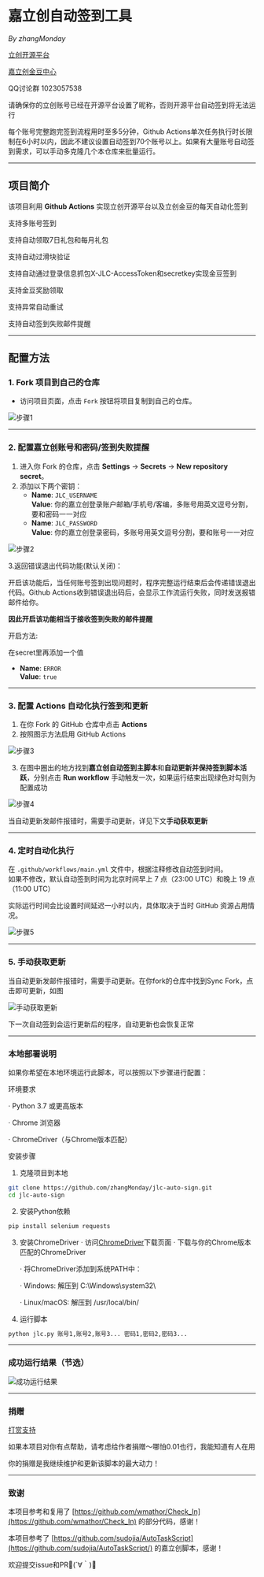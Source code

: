 # 嘉立创自动签到工具  
*By zhangMonday*

[立创开源平台](https://oshwhub.com/)

[嘉立创金豆中心](https://activity.jlc.com/goods/goodsList?spm=JLC.MEMBER)

QQ讨论群 1023057538

请确保你的立创账号已经在开源平台设置了昵称，否则开源平台自动签到将无法运行

每个账号完整跑完签到流程用时至多5分钟，Github Actions单次任务执行时长限制在6小时以内，因此不建议设置自动签到70个账号以上。如果有大量账号自动签到需求，可以手动多克隆几个本仓库来批量运行。

---

## 项目简介  
该项目利用 **Github Actions** 实现立创开源平台以及立创金豆的每天自动化签到

支持多账号签到

支持自动领取7日礼包和每月礼包

支持自动过滑块验证

支持自动通过登录信息抓包X-JLC-AccessToken和secretkey实现金豆签到

支持金豆奖励领取

支持异常自动重试

支持自动签到失败邮件提醒

---

## 配置方法  

### 1. Fork 项目到自己的仓库  
- 访问项目页面，点击 `Fork` 按钮将项目复制到自己的仓库。  

![步骤1](img/1.jpg)

---

### 2. 配置嘉立创账号和密码/签到失败提醒
1. 进入你 Fork 的仓库，点击 **Settings** → **Secrets** → **New repository secret**。  
2. 添加以下两个密钥：  
   - **Name**: `JLC_USERNAME`  
     **Value**: 你的嘉立创登录账户邮箱/手机号/客编，多账号用英文逗号分割，要和密码一一对应
   - **Name**: `JLC_PASSWORD`  
     **Value**: 你的嘉立创登录密码，多账号用英文逗号分割，要和账号一一对应

![步骤2](img/2.jpg)

3.返回错误退出代码功能(默认关闭)：

开启该功能后，当任何账号签到出现问题时，程序完整运行结束后会传递错误退出代码。Github Actions收到错误退出码后，会显示工作流运行失败，同时发送报错邮件给你。

**因此开启该功能相当于接收签到失败的邮件提醒**

开启方法:

在secret里再添加一个值
   - **Name**: `ERROR`  
     **Value**: `true`

---

### 3. 配置 Actions 自动化执行签到和更新
1. 在你 Fork 的 GitHub 仓库中点击 **Actions**  
2. 按照图示方法启用 GitHub Actions

![步骤3](img/3.png)

3. 在图中圈出的地方找到**嘉立创自动签到主脚本**和**自动更新并保持签到脚本活跃**，分别点击 **Run workflow** 手动触发一次，如果运行结束出现绿色对勾则为配置成功

![步骤4](img/4.jpg)

当自动更新发邮件报错时，需要手动更新，详见下文**手动获取更新**


---

### 4. 定时自动化执行  
在 `.github/workflows/main.yml` 文件中，根据注释修改自动签到时间。  
如果不修改，默认自动签到时间为北京时间早上 7 点（23:00 UTC）和晚上 19 点（11:00 UTC）

实际运行时间会比设置时间延迟一小时以内，具体取决于当时 GitHub 资源占用情况。

![步骤5](img/5.png)

---

### 5. 手动获取更新

当自动更新发邮件报错时，需要手动更新。在你fork的仓库中找到Sync Fork，点击即可更新，如图

![手动获取更新](img/7.png)

下一次自动签到会运行更新后的程序，自动更新也会恢复正常


---

### 本地部署说明

如果你希望在本地环境运行此脚本，可以按照以下步骤进行配置：

环境要求

· Python 3.7 或更高版本

· Chrome 浏览器

· ChromeDriver（与Chrome版本匹配）

安装步骤

1. 克隆项目到本地

```bash
git clone https://github.com/zhangMonday/jlc-auto-sign.git
cd jlc-auto-sign
```

2. 安装Python依赖

```bash
pip install selenium requests
```

3. 安装ChromeDriver
   · 访问[ChromeDriver](https://developer.chrome.com/docs/chromedriver/downloads)下载页面
   · 下载与你的Chrome版本匹配的ChromeDriver
   
   · 将ChromeDriver添加到系统PATH中：
   
     · Windows: 解压到 C:\Windows\system32\
   
     · Linux/macOS: 解压到 /usr/local/bin/

5. 运行脚本

```bash
python jlc.py 账号1,账号2,账号3... 密码1,密码2,密码3...
```

---

### 成功运行结果（节选）
![成功运行结果](img/6.png)

---

### 捐赠

[打赏支持](https://donate.zhangmonday.top/)

如果本项目对你有点帮助，请考虑给作者捐赠～哪怕0.01也行，我能知道有人在用

你的捐赠是我继续维护和更新该脚本的最大动力！

---

### 致谢  
本项目参考和复用了 [https://github.com/wmathor/Check_In](https://github.com/wmathor/Check_In) 的部分代码，感谢！

本项目参考了 [https://github.com/sudojia/AutoTaskScript](https://github.com/sudojia/AutoTaskScript/) 的嘉立创脚本，感谢！

欢迎提交issue和PR🎉(´∀｀)🎈
 

 
